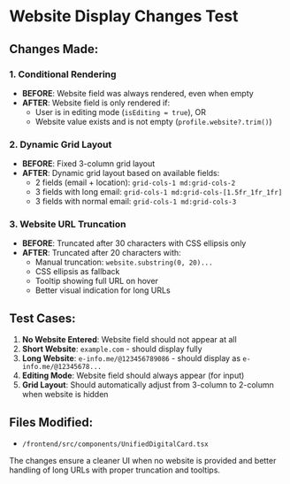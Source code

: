 # Website Display Changes Test

## Changes Made:

### 1. Conditional Rendering
- **BEFORE**: Website field was always rendered, even when empty
- **AFTER**: Website field is only rendered if:
  - User is in editing mode (`isEditing = true`), OR
  - Website value exists and is not empty (`profile.website?.trim()`)

### 2. Dynamic Grid Layout
- **BEFORE**: Fixed 3-column grid layout
- **AFTER**: Dynamic grid layout based on available fields:
  - 2 fields (email + location): `grid-cols-1 md:grid-cols-2`
  - 3 fields with long email: `grid-cols-1 md:grid-cols-[1.5fr_1fr_1fr]`
  - 3 fields with normal email: `grid-cols-1 md:grid-cols-3`

### 3. Website URL Truncation
- **BEFORE**: Truncated after 30 characters with CSS ellipsis only
- **AFTER**: Truncated after 20 characters with:
  - Manual truncation: `website.substring(0, 20)...`
  - CSS ellipsis as fallback
  - Tooltip showing full URL on hover
  - Better visual indication for long URLs

## Test Cases:

1. **No Website Entered**: Website field should not appear at all
2. **Short Website**: `example.com` - should display fully
3. **Long Website**: `e-info.me/@123456789086` - should display as `e-info.me/@12345678...`
4. **Editing Mode**: Website field should always appear (for input)
5. **Grid Layout**: Should automatically adjust from 3-column to 2-column when website is hidden

## Files Modified:
- `/frontend/src/components/UnifiedDigitalCard.tsx`

The changes ensure a cleaner UI when no website is provided and better handling of long URLs with proper truncation and tooltips.
